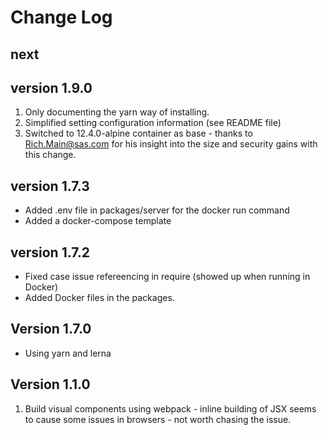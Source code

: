# Change Log

## next

## version 1.9.0

1. Only documenting the yarn way of installing.
2. Simplified setting configuration information (see README file)
3. Switched to 12.4.0-alpine container as base - thanks to Rich.Main@sas.com for his insight into the size and security gains with this change.


## version 1.7.3

- Added .env file in packages/server for the docker run command
- Added a docker-compose template

## version 1.7.2

- Fixed case issue refereencing in require (showed up when running in Docker)
- Added Docker files in the packages.

## Version 1.7.0

- Using yarn and lerna

## Version 1.1.0

1. Build visual components using webpack - inline building of JSX seems to cause some issues in browsers - not worth chasing the issue.
